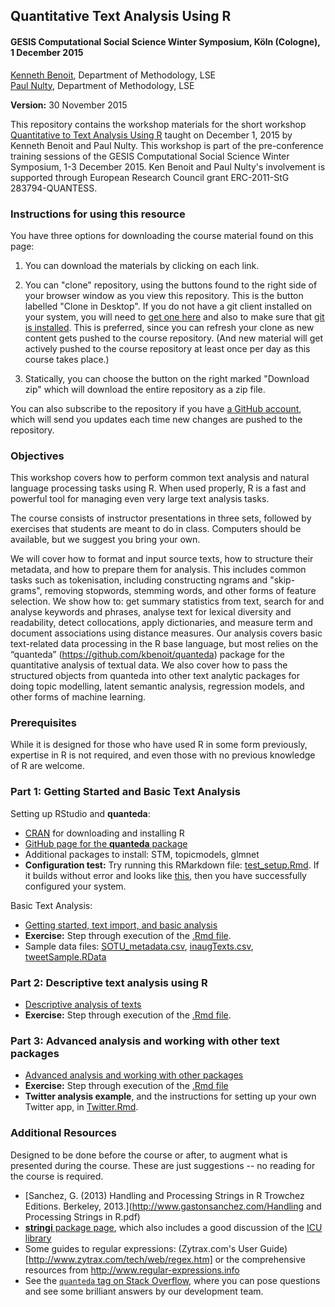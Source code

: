 ## Quantitative Text Analysis Using R


#### GESIS Computational Social Science Winter Symposium, Köln (Cologne), 1 December 2015

[Kenneth Benoit](kbenoit@lse.ac.uk), Department of Methodology, LSE  
[Paul Nulty](p.nulty@lse.ac.uk), Department of Methodology, LSE  

**Version:** 30 November 2015

This repository contains the workshop materials for the short workshop [Quantitative to Text Analysis Using R](http://www.gesis.org/css-wintersymposium/program/workshops-tutorials/quantitative-text-analysis-using-r/) taught on December 1, 2015 by Kenneth Benoit and Paul Nulty.  This workshop is part of the pre-conference training sessions of the GESIS Computational Social Science Winter Symposium, 1-3 December 2015.  Ken Benoit and Paul Nulty's involvement is supported through European Research Council grant ERC-2011-StG 283794-QUANTESS.

### Instructions for using this resource ###

You have three options for downloading the course material found on this page:  

1.  You can download the materials by clicking on each link.  

2.  You can "clone" repository, using the buttons found to the right side of your browser window as you view this repository.  This is the button labelled "Clone in Desktop".  If you do not have a git client installed on your system, you will need to [get one here](https://git-scm.com/download/gui) and also to make sure that [git is installed](https://git-scm.com/downloads).  This is preferred, since you can refresh your clone as new content gets pushed to the course repository.  (And new material will get actively pushed to the course repository at least once per day as this course takes place.)

3.  Statically, you can choose the button on the right marked "Download zip" which will download the entire repository as a zip file.

You can also subscribe to the repository if you have [a GitHub account](https://github.com), which will send you updates each time new changes are pushed to the repository.

### Objectives

This workshop covers how to perform common text analysis and natural language processing tasks using R.  When used properly, R is a fast and powerful tool for managing even very large text analysis tasks.  

The course consists of instructor presentations in three sets, followed by exercises that students are meant to do in class.  Computers should be available, but we suggest you bring your own.

We will cover how to format and input source texts, how to structure their metadata, and how to prepare them for analysis.  This includes common tasks such as tokenisation, including constructing ngrams and "skip-grams", removing stopwords, stemming words, and other forms of feature selection.  We show how to: get summary statistics from text, search for and analyse keywords and phrases, analyse text for lexical diversity and readability,  detect collocations, apply dictionaries, and measure term and document associations using distance measures.  Our analysis covers basic text-related data processing in the R base language, but most relies on the “quanteda” (https://github.com/kbenoit/quanteda) package for the quantitative analysis of textual data.  We also cover how to pass the structured objects from quanteda into other text analytic packages for doing topic modelling, latent semantic analysis, regression models, and other forms of machine learning.


### Prerequisites

While it is designed for those who have used R in some form previously, expertise in R is not required, and even those with no previous knowledge of R are welcome.


### Part 1: Getting Started and Basic Text Analysis

Setting up RStudio and **quanteda**:  

*  [CRAN](https://cran.r-project.org) for downloading and installing R
*  [GitHub page for the **quanteda** package](https://github.com/kbenoit/quanteda)
*  Additional packages to install:  STM, topicmodels, glmnet
*  **Configuration test:**  Try running this RMarkdown file: [test_setup.Rmd](http://htmlpreview.github.com/?https://github.com/kbenoit/ITAUR-Short/1_getting_started/test_setup.Rmd).  If it builds without error and looks like [this](http://htmlpreview.github.com/?https://github.com/kbenoit/ITAUR-Short/1_getting_started/test_setup.html), then you have successfully configured your system.  

Basic Text Analysis:  

*  [Getting started, text import, and basic analysis](http://htmlpreview.github.com/?https://github.com/kbenoit/ITAUR-Short/blob/master/1_getting_started/1_getting_started.html)
*  **Exercise:** Step through execution of the [.Rmd file](1_getting_started/1_getting_started.Rmd).
*  Sample data files: [SOTU_metadata.csv](https://github.com/kbenoit/ITAUR/blob/master/data/SOTU_metadata.csv), [inaugTexts.csv](https://github.com/kbenoit/ITAUR/blob/master/data/inaugTexts.csv), [tweetSample.RData](https://github.com/kbenoit/ITAUR/blob/master/data/tweetSample.RData)


### Part 2: Descriptive text analysis using R

*  [Descriptive analysis of texts](http://htmlpreview.github.io/?https://github.com/kbenoit/ITAUR-Short/blob/master/2_descriptive/2_descriptive.html)
*  **Exercise:** Step through execution of the [.Rmd file](2_descriptive/2_descriptive.Rmd).

### Part 3: Advanced analysis and working with other text packages

*  [Advanced analysis and working with other packages](http://htmlpreview.github.io/?https://github.com/kbenoit/ITAUR-Short/blob/master/3_advanced/advanced.html)
*  **Exercise:** Step through execution of the [.Rmd file](3_advanced/advanced.Rmd)
*  **Twitter analysis example**, and the instructions for setting up your own Twitter app, in [Twitter.Rmd](3_advanced/Twitter.Rmd). 

### Additional Resources

Designed to be done before the course or after, to augment what is presented during the course.  These are just suggestions -- no reading for the course is required.

*  [Sanchez, G. (2013) Handling and Processing Strings in R Trowchez Editions. Berkeley, 2013.](http://www.gastonsanchez.com/Handling and Processing Strings in R.pdf)  
*  [**stringi** package page](http://www.rexamine.com/resources/stringi/), which also includes a good discussion of the [ICU library](http://site.icu-project.org)  
*  Some guides to regular expressions: (Zytrax.com's User Guide)[http://www.zytrax.com/tech/web/regex.htm]
 or the comprehensive resources from http://www.regular-expressions.info  
*  See the [`quanteda` tag on Stack Overflow](http://stackoverflow.com/questions/tagged/quanteda), where you can pose questions and see some brilliant answers by our development team.
